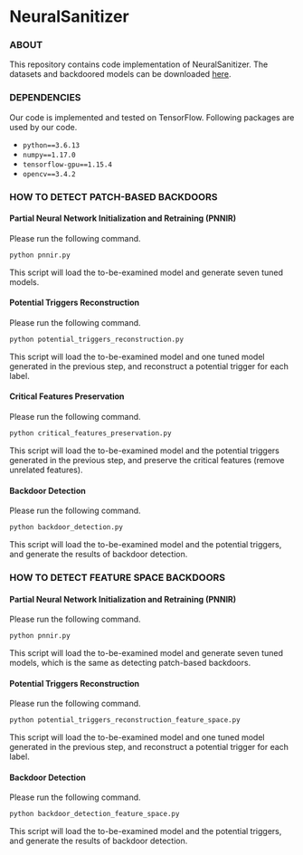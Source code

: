 # NeuralSanitizer

### ABOUT

This repository contains code implementation of NeuralSanitizer. The datasets and backdoored models can be downloaded [here](https://mailsucasaccn-my.sharepoint.com/:f:/g/personal/zhuhong18_mails_ucas_ac_cn/Ei16AlmTNJVMm9fV0TfYV2wBHAb0mbOVYRQs-RyNPgw2gg?e=Lx82cd).

### DEPENDENCIES

Our code is implemented and tested on TensorFlow. Following packages are used by our code.
- `python==3.6.13`
- `numpy==1.17.0`
- `tensorflow-gpu==1.15.4`
- `opencv==3.4.2`

### HOW TO DETECT PATCH-BASED BACKDOORS

#### Partial Neural Network Initialization and Retraining (PNNIR)

Please run the following command.

```bash
python pnnir.py
```

This script will load the to-be-examined model and generate seven tuned models. 

#### Potential Triggers Reconstruction

Please run the following command.

```bash
python potential_triggers_reconstruction.py
```

This script will load the to-be-examined model and one tuned model generated in the previous step, and reconstruct a potential trigger for each label. 

#### Critical Features Preservation

Please run the following command.

```bash
python critical_features_preservation.py
```

This script will load the to-be-examined model and the potential triggers generated in the previous step, and preserve the critical features (remove unrelated features). 

#### Backdoor Detection

Please run the following command.

```bash
python backdoor_detection.py
```

This script will load the to-be-examined model and the potential triggers, and generate the results of backdoor detection. 


### HOW TO DETECT FEATURE SPACE BACKDOORS

#### Partial Neural Network Initialization and Retraining (PNNIR)

Please run the following command.

```bash
python pnnir.py
```

This script will load the to-be-examined model and generate seven tuned models, which is the same as detecting patch-based backdoors. 

#### Potential Triggers Reconstruction

Please run the following command.

```bash
python potential_triggers_reconstruction_feature_space.py
```

This script will load the to-be-examined model and one tuned model generated in the previous step, and reconstruct a potential trigger for each label. 

#### Backdoor Detection

Please run the following command.

```bash
python backdoor_detection_feature_space.py
```

This script will load the to-be-examined model and the potential triggers, and generate the results of backdoor detection. 
